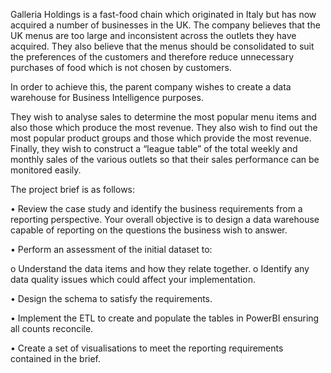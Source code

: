 Galleria Holdings is a fast-food chain which originated in Italy but has now acquired a number of businesses in the UK. The company believes that the UK menus are too large and inconsistent across the outlets they have acquired. They also believe that the menus should be consolidated to suit the preferences of the customers and therefore reduce unnecessary purchases of food which is not chosen by customers. 

In order to achieve this, the parent company wishes to create a data warehouse for Business Intelligence purposes.

They wish to analyse sales to determine the most popular menu items and also those which produce the most revenue. They also wish to find out the most popular product groups and those which provide the most revenue. Finally, they wish to construct a “league table” of the total weekly and monthly sales of the various outlets so that their sales performance can be monitored easily.

The project brief is as follows:

•	Review the case study and identify the business requirements from a reporting perspective. Your overall objective is to design a data warehouse capable of reporting on the questions the business wish to answer.

•	Perform an assessment of the initial dataset to:

o           Understand the data items and how they relate together.
o	          Identify any data quality issues which could affect your implementation.

•	Design the schema to satisfy the requirements.

•	Implement the ETL to create and populate the tables in PowerBI ensuring all counts reconcile.

•	Create a set of visualisations to meet the reporting requirements contained in the brief.
